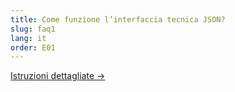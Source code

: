 ```yaml
---
title: Come funzione l’interfaccia tecnica JSON?
slug: faq1
lang: it
order: E01
---
```


[Istruzioni dettagliate ->](https://pfadi.swiss/it/pubblicazioni-downloads/downloads/detail/159/midata-json-schnittstelle/)
